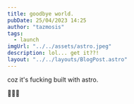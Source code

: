 ```yaml
---
title: goodbye world.
pubDate: 25/04/2023 14:25
author: "tazmosis"
tags:
  - launch
imgUrl: "../../assets/astro.jpeg"
description: lol... get it??!
layout: "../../layouts/BlogPost.astro"
---
```


coz it's fucking built with astro.

🤣🤣🤣
